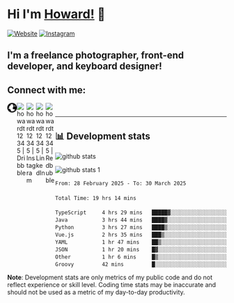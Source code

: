 # Hi I'm [Howard!][website] 👋

[![Website](https://img.shields.io/website?label=howardt12345.com&style=for-the-badge&url=https%3A%2F%2Fhowardt12345.com)](https://howardt12345.com)
[![Instagram](https://img.shields.io/badge/instagram-%23E4405F.svg?&style=for-the-badge&logo=instagram&logoColor=white)](https://instagram.com/howardt12345)

I'm a freelance photographer, front-end developer, and keyboard designer!
---

## Connect with me:

[<img align="left" alt="howardt12345.com" width="22px" src="https://raw.githubusercontent.com/iconic/open-iconic/master/svg/globe.svg" />][website]
[<img align="left" alt="howardt12345 | Dribbble" width="22px" src="https://cdn.jsdelivr.net/npm/simple-icons@v3/icons/dribbble.svg" />][dribbble]
[<img align="left" alt="howardt12345 | Instagram" width="22px" src="https://cdn.jsdelivr.net/npm/simple-icons@v3/icons/instagram.svg" />][instagram]
[<img align="left" alt="howardt12345 | LinkedIn" width="22px" src="https://cdn.jsdelivr.net/npm/simple-icons@v3/icons/linkedin.svg" />][linkedin]
[<img align="left" alt="howardt12345 | Redbubble" width="22px" src="https://cdn.jsdelivr.net/npm/simple-icons@v3/icons/redbubble.svg" />][redbubble]

<br />

---

## 📊 Development stats

![github stats](https://github-readme-stats.vercel.app/api?username=howardt12345&show_icons=true&hide_border=true&theme=dark&hide=contribs,issues)

![github stats 1](https://github-readme-stats.vercel.app/api/top-langs?username=howardt12345&langs_count=8&show_icons=true&hide_border=true&theme=dark&layout=compact)

<!--START_SECTION:waka-->

```txt
From: 28 February 2025 - To: 30 March 2025

Total Time: 19 hrs 14 mins

TypeScript     4 hrs 29 mins   █████▓░░░░░░░░░░░░░░░░░░░   22.09 %
Java           3 hrs 44 mins   ████▓░░░░░░░░░░░░░░░░░░░░   18.38 %
Python         3 hrs 27 mins   ████▒░░░░░░░░░░░░░░░░░░░░   16.99 %
Vue.js         2 hrs 35 mins   ███▒░░░░░░░░░░░░░░░░░░░░░   12.72 %
YAML           1 hr 47 mins    ██▒░░░░░░░░░░░░░░░░░░░░░░   08.79 %
JSON           1 hr 20 mins    █▓░░░░░░░░░░░░░░░░░░░░░░░   06.55 %
Other          1 hr 6 mins     █▒░░░░░░░░░░░░░░░░░░░░░░░   05.45 %
Groovy         42 mins         █░░░░░░░░░░░░░░░░░░░░░░░░   03.50 %
```

<!--END_SECTION:waka-->

**Note**: Development stats are only metrics of my public code and do not reflect experience or skill level. Coding time stats may be inaccurate and should not be used as a metric of my day-to-day productivity.

[website]: https://howardt12345.com
[dribbble]: https://dribbble.com/howardt12345
[instagram]: https://instagram.com/howardt12345
[linkedin]: https://linkedin.com/in/howardt12345
[redbubble]: https://www.redbubble.com/people/howardt12345/
